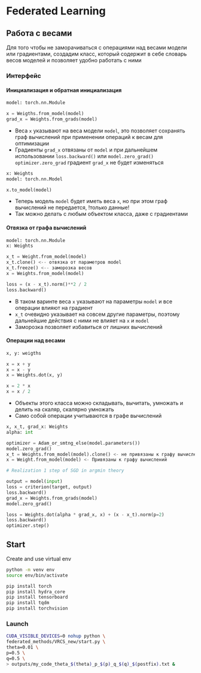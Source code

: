 
# Federated Learning

## Работа с весами

Для того чтобы не заморачиваться с операциями над весами модели или градиентами, создадим класс, который содержит в себе словарь весов моделей и позволяет удобно работать с ними

### Интерфейс

#### Инициализация и обратная инициализация

```python
model: torch.nn.Module

x = Weigths.from_model(model)
grad_x = Weights.from_grads(model)
```

- Веса `x` указывают на веса модели `model`, это позволяет сохранять граф вычислений при применении операций к весам для оптимизации
- Градиенты `grad_x` отвязаны от `model` и при дальнейшем использовании `loss.backward()` или `model.zero_grad()` `optimizer.zero_grad` градиент `grad_x` не будет изменяться

```python
x: Weights
model: torch.nn.Model

x.to_model(model)
```

- Теперь модель `model` будет иметь веса `x`, но при этом граф вычислений не передается, !только данные!
- Так можно делать с любым объектом класса, даже с градиентами
#### Отвязка от графа вычислений
```python
model: torch.nn.Module
x: Weights

x_t = Weight.from_model(model)
x_t.clone() <-- отвязка от параметров model
x_t.freeze() <-- заморозка весов
x = Weights.from_model(model)

loss = (x - x_t).norm()**2 / 2
loss.backward()
```

- В таком варинте веса `x` указывают на параметры `model` и все операции влияют на градиент
- `x_t` очевидно указывает на совсем другие параметры, поэтому дальнейшие действия с ними не влияет на `x` и `model`
- Заморозка позволяет избавиться от лишних вычислений
#### Операции над весами


```python
x, y: weigths

x = x + y
x = x - y
x = Weights.dot(x, y)

x = 2 * x
x = x / 2
```

- Объекты этого класса можно складывать, вычитать, умножать и делить на скаляр, скалярно умножать
- Само собой операции учитываются в графе вычислений

```python
x, x_t, grad_x: Weights
alpha: int

optimizer = Adam_or_smtng_else(model.parameters())
model.zero_grad()
x_t = Weights.from_model(model).clone() <- не привязаны к графу вычислений
x = Weight.from_model(model) <- Привязаны к графу вычислений

# Realization 1 step of SGD in argmin theory

output = model(input)
loss = criterion(target, output)
loss.backward()
grad_x = Weights.from_grads(model)
model.zero_grad()

loss = Weights.dot(alpha * grad_x, x) + (x - x_t).norm(p=2)
loss.backward()
optimizer.step()
```



## Start

Create and use virtual env
```bash
python -m venv env
source env/bin/activate
```

```bash
pip install torch
pip install hydra_core
pip install tensorboard
pip install tqdm
pip install torchvision
```

### Launch
```bash
CUDA_VISIBLE_DEVICES=0 nohup python \
federated_methods/VRCS_new/start.py \
theta=0.01 \
p=0.5 \
q=0.5 \
> outputs/my_code_theta_$(theta)_p_$(p)_q_$(q)_$(postfix).txt &
```
